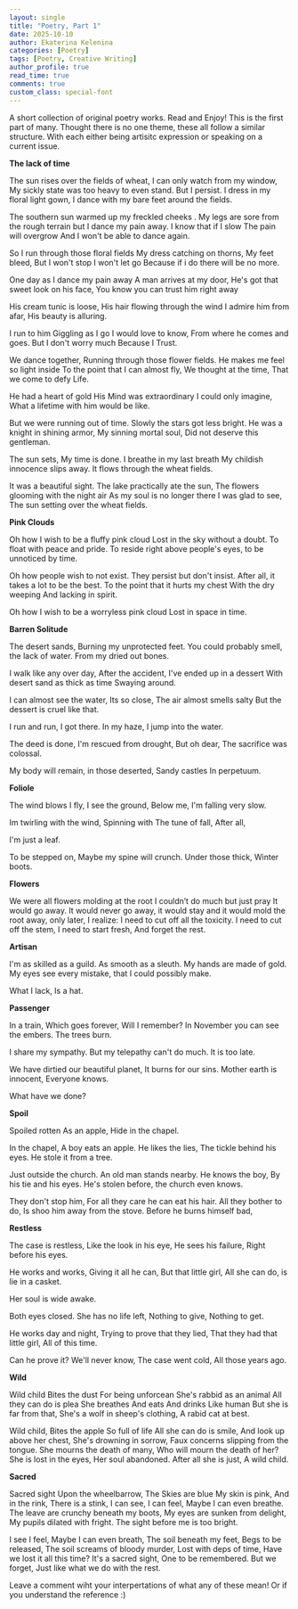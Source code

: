 ```yaml
---
layout: single
title: "Poetry, Part 1"
date: 2025-10-10
author: Ekaterina Kelenina
categories: [Poetry]
tags: [Poetry, Creative Writing]
author_profile: true
read_time: true
comments: true
custom_class: special-font
---
```


A short collection of original poetry works. Read and Enjoy! This is the first part of many. Thought there is no one theme, these all follow a similar structure. With each either being artisitc expression or speaking on a current issue.



**The lack of time**

The sun rises over the fields of wheat,
I can only watch from my window, 
My sickly state was too heavy to even stand.
But I persist.
I dress in my floral light gown,
I dance with my bare feet around the fields.

The southern sun warmed up my freckled cheeks .
 My legs are sore from the rough terrain but I dance my pain away.
I know that if I slow
The pain will overgrow
And I won't be able to dance again.

So I run through those floral fields
My dress catching on thorns, My feet bleed,
But I won't stop I won't let go
Because if i do there will be no more.


One day as I dance my pain away
A man arrives at my door,
He's got that sweet look on his face,
You know you can trust him right away

His cream tunic is loose,
His hair flowing through the wind
I admire him from afar,
His beauty is alluring.

I run to him
Giggling as I go
I would love to know,
From where he comes and goes.
But I don't worry much 
Because I Trust.

We dance together,
Running through those flower fields.
He makes me feel so light inside
To the point that I can almost fly,
We thought at the time,
That we come to defy Life.

He had a heart of gold
His Mind was extraordinary
I could only imagine,
What a lifetime with him would be like.


But we were running out of time.
Slowly the stars got less bright.
He was a knight in shining armor,
My sinning mortal soul,
Did not deserve this gentleman.


The sun sets,
 My time is done.
I breathe in my last breath
My childish innocence slips away.
It flows through the wheat fields.

It was a beautiful sight.
The lake practically ate the sun,
The flowers glooming with the night air
As my soul is no longer there
I was glad to see,
The sun setting over the wheat fields.





**Pink Clouds**

Oh how I wish to be a fluffy pink cloud
Lost in the sky without a doubt.
To float with peace and pride.
To reside right above people's eyes,
to be unnoticed by time.

Oh how people wish to not exist.
They persist but don't insist.
After all, it takes a lot to be the best.
To the point that it hurts my chest
With the dry weeping
And lacking in spirit.

Oh how I wish to be a worryless pink cloud
Lost in space in time.





**Barren Solitude**

The desert sands,
Burning my unprotected feet.
You could probably smell,
the lack of water.
From my dried out bones.

I walk like any over day,
After the accident,
I've ended up in a dessert
With desert sand as thick as time
Swaying around.

I can almost see the water,
Its so close,
The air almost smells salty
But the dessert is cruel like that.

I run and run,
I got there.
In my haze,
I jump into the water.

The deed is done,
I'm rescued from drought,
But oh dear, 
The sacrifice was colossal.

My body will remain,
in those deserted,
Sandy castles
In perpetuum.





**Foliole**

The wind blows
I fly,
I see the ground, 
Below me,
I'm falling very slow.

Im twirling with the wind,
Spinning with
The tune of fall,
After all,

I'm just a leaf.

To be stepped on,
Maybe my spine will crunch.
Under those thick,
Winter boots.





**Flowers**

We were all flowers 
molding at the root
 I couldn’t do much but just pray
 It would go away. 
  It would never go away,
  it would stay and it would
  mold the root away,
 only later, I realize:
  I need to cut off all the toxicity.
  I need to cut off the stem,
  I need to start fresh,
And forget the rest.





**Artisan**

I'm as skilled as a guild.
As smooth as a sleuth.
My hands are made of gold.
My eyes see every mistake,
that I could possibly make.

What I lack,
Is a hat.





**Passenger**

In a train,
Which goes forever,
Will I remember?
In November you can see the embers.
The trees burn.

I share my sympathy.
But my telepathy can't do much.
It is too late.

We have dirtied our beautiful planet,
It burns for our sins.
Mother earth is innocent,
Everyone knows.

What have we done?





**Spoil**

Spoiled rotten
As an apple,
Hide in the chapel.

In the chapel,
A boy eats an apple.
He likes the lies,
The tickle behind his eyes.
He stole it from a tree.

Just outside the church.
An old man stands nearby.
He knows the boy,
By his tie and his eyes.
He's stolen before, 
the church even knows.

They don't stop him,
For all they care he can eat his hair.
All they bother to do,
Is shoo him away from the stove.
Before he burns himself bad,





**Restless**

The case is restless,
Like the look in his eye,
He sees his failure,
Right before his eyes.

He works and works,
Giving it all he can,
But that little girl,
All she can do,
is lie in a casket.

Her soul is wide awake.

Both eyes closed.
She has no life left,
Nothing to give,
Nothing to get.

He works day and night,
Trying to prove that they lied,
That they had that little girl,
All of this time.

Can he prove it?
We'll never know,
The case went cold,
All those years ago.





**Wild**

Wild child
Bites the dust
For being unforcean
She's rabbid as an animal
All they can do is plea
She breathes 
And eats
And drinks
Like human
But she is far from that,
She's a wolf in sheep's clothing,
A rabid cat at best.

Wild child,
Bites the apple
So full of life
All she can do is smile,
And look up above her chest,
She's drowning in sorrow,
Faux concerns slipping from the tongue.
She mourns the death of many,
Who will mourn the death of her?
She is lost in the eyes,
Her soul abandoned.
After all she is just,
A wild child.





**Sacred**

Sacred sight
Upon the wheelbarrow,
The Skies are blue
My skin is pink,
And in the rink,
There is a stink,
I can see, 
I can feel,
Maybe I can even breathe.
The leave are crunchy beneath my boots,
My eyes are sunken from delight,
My pupils dilated with fright.
The sight before me is too bright.

I see I feel,
Maybe I can even breath,
The soil beneath my feet,
Begs to be released,
The soil screams of bloody murder,
Lost with deps of time,
Have we lost it all this time?
It's a sacred sight,
One to be remembered.
But we forget,
Just like what we do with the rest.




Leave a comment wiht your interpertations of what any of these mean! Or if you understand the reference :)
